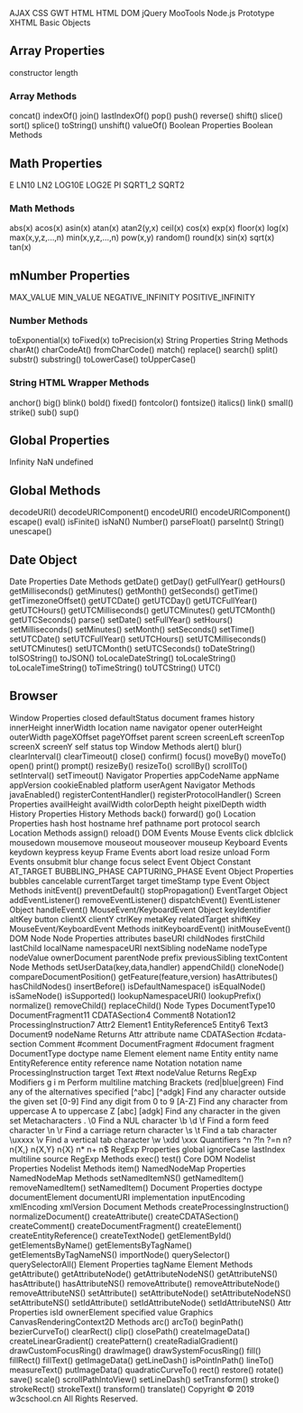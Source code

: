 AJAX
CSS
GWT
HTML
HTML DOM
jQuery
MooTools
Node.js
Prototype
XHTML
Basic Objects

## Array Properties

constructor
length

### Array Methods

concat()
indexOf()
join()
lastIndexOf()
pop()
push()
reverse()
shift()
slice()
sort()
splice()
toString()
unshift()
valueOf()
Boolean Properties
Boolean Methods

## Math Properties

E
LN10
LN2
LOG10E
LOG2E
PI
SQRT1_2
SQRT2

### Math Methods

abs(x)
acos(x)
asin(x)
atan(x)
atan2(y,x)
ceil(x)
cos(x)
exp(x)
floor(x)
log(x)
max(x,y,z,...,n)
min(x,y,z,...,n)
pow(x,y)
random()
round(x)
sin(x)
sqrt(x)
tan(x)

## mNumber Properties

MAX_VALUE
MIN_VALUE
NEGATIVE_INFINITY
POSITIVE_INFINITY

### Number Methods

toExponential(x)
toFixed(x)
toPrecision(x)
String Properties
String Methods
charAt()
charCodeAt()
fromCharCode()
match()
replace()
search()
split()
substr()
substring()
toLowerCase()
toUpperCase()

### String HTML Wrapper Methods

anchor()
big()
blink()
bold()
fixed()
fontcolor()
fontsize()
italics()
link()
small()
strike()
sub()
sup()

## Global Properties

Infinity
NaN
undefined

## Global Methods

decodeURI()
decodeURIComponent()
encodeURI()
encodeURIComponent()
escape()
eval()
isFinite()
isNaN()
Number()
parseFloat()
parseInt()
String()
unescape()

## Date Object

Date Properties
Date Methods
getDate()
getDay()
getFullYear()
getHours()
getMilliseconds()
getMinutes()
getMonth()
getSeconds()
getTime()
getTimezoneOffset()
getUTCDate()
getUTCDay()
getUTCFullYear()
getUTCHours()
getUTCMilliseconds()
getUTCMinutes()
getUTCMonth()
getUTCSeconds()
parse()
setDate()
setFullYear()
setHours()
setMilliseconds()
setMinutes()
setMonth()
setSeconds()
setTime()
setUTCDate()
setUTCFullYear()
setUTCHours()
setUTCMilliseconds()
setUTCMinutes()
setUTCMonth()
setUTCSeconds()
toDateString()
toISOString()
toJSON()
toLocaleDateString()
toLocaleString()
toLocaleTimeString()
toTimeString()
toUTCString()
UTC()

## Browser

Window Properties
closed
defaultStatus
document
frames
history
innerHeight
innerWidth
location
name
navigator
opener
outerHeight
outerWidth
pageXOffset
pageYOffset
parent
screen
screenLeft
screenTop
screenX
screenY
self
status
top
Window Methods
alert()
blur()
clearInterval()
clearTimeout()
close()
confirm()
focus()
moveBy()
moveTo()
open()
print()
prompt()
resizeBy()
resizeTo()
scrollBy()
scrollTo()
setInterval()
setTimeout()
Navigator Properties
appCodeName
appName
appVersion
cookieEnabled
platform
userAgent
Navigator Methods
javaEnabled()
registerContentHandler()
registerProtocolHandler()
Screen Properties
availHeight
availWidth
colorDepth
height
pixelDepth
width
History Properties
History Methods
back()
forward()
go()
Location Properties
hash
host
hostname
href
pathname
port
protocol
search
Location Methods
assign()
reload()
DOM Events
Mouse Events
click
dblclick
mousedown
mousemove
mouseout
mouseover
mouseup
Keyboard Events
keydown
keypress
keyup
Frame Events
abort
load
resize
unload
Form Events
onsubmit
blur
change
focus
select
Event Object Constant
AT_TARGET
BUBBLING_PHASE
CAPTURING_PHASE
Event Object Properties
bubbles
cancelable
currentTarget
target
timeStamp
type
Event Object Methods
initEvent()
preventDefault()
stopPropagation()
EventTarget Object
addEventListener()
removeEventListener()
dispatchEvent()
EventListener Object
handleEvent()
MouseEvent/KeyboardEvent Object
keyIdentifier
altKey
button
clientX
clientY
ctrlKey
metaKey
relatedTarget
shiftKey
MouseEvent/KeyboardEvent Methods
initKeyboardEvent()
initMouseEvent()
DOM Node
Node Properties
attributes
baseURI
childNodes
firstChild
lastChild
localName
namespaceURI
nextSibling
nodeName
nodeType
nodeValue
ownerDocument
parentNode
prefix
previousSibling
textContent
Node Methods
setUserData(key,data,handler)
appendChild()
cloneNode()
compareDocumentPosition()
getFeature(feature,version)
hasAttributes()
hasChildNodes()
insertBefore()
isDefaultNamespace()
isEqualNode()
isSameNode()
isSupported()
lookupNamespaceURI()
lookupPrefix()
normalize()
removeChild()
replaceChild()
Node Types
DocumentType10
DocumentFragment11
CDATASection4
Comment8
Notation12
ProcessingInstruction7
Attr2
Element1
EntityReference5
Entity6
Text3
Document9
nodeName Returns
Attr
attribute name
CDATASection
#cdata-section
Comment
#comment
DocumentFragment
#document fragment
DocumentType
doctype name
Element
element name
Entity
entity name
EntityReference
entity reference name
Notation
notation name
ProcessingInstruction
target
Text
#text
nodeValue Returns
RegExp
Modifiers
g
i
m
Perform multiline matching
Brackets
(red|blue|green)
Find any of the alternatives specified
[^abc]
[^adgk]
Find any character outside the given set
[0-9]
Find any digit from 0 to 9
[A-Z]
Find any character from uppercase A to uppercase Z
[abc]
[adgk]
Find any character in the given set
Metacharacters
.
\0
Find a NUL character
\b
\d
\f
Find a form feed character
\n
\r
Find a carriage return character
\s
\t
Find a tab character
\uxxxx
\v
Find a vertical tab character
\w
\xdd
\xxx
Quantifiers
^n
?!n
?=n
n?
n{X,}
n{X,Y}
n{X}
n*
n+
n$
RegExp Properties
global
ignoreCase
lastIndex
multiline
source
RegExp Methods
exec()
test()
Core DOM
Nodelist Properties
Nodelist Methods
item()
NamedNodeMap Properties
NamedNodeMap Methods
setNamedItemNS()
getNamedItem()
removeNamedItem()
setNamedItem()
Document Properties
doctype
documentElement
documentURI
implementation
inputEncoding
xmlEncoding
xmlVersion
Document Methods
createProcessingInstruction()
normalizeDocument()
createAttribute()
createCDATASection()
createComment()
createDocumentFragment()
createElement()
createEntityReference()
createTextNode()
getElementById()
getElementsByName()
getElementsByTagName()
getElementsByTagNameNS()
importNode()
querySelector()
querySelectorAll()
Element Properties
tagName
Element Methods
getAttribute()
getAttributeNode()
getAttributeNodeNS()
getAttributeNS()
hasAttribute()
hasAttributeNS()
removeAttribute()
removeAttributeNode()
removeAttributeNS()
setAttribute()
setAttributeNode()
setAttributeNodeNS()
setAttributeNS()
setIdAttribute()
setIdAttributeNode()
setIdAttributeNS()
Attr Properties
isId
ownerElement
specified
value
Graphics
CanvasRenderingContext2D Methods
arc()
arcTo()
beginPath()
bezierCurveTo()
clearRect()
clip()
closePath()
createImageData()
createLinearGradient()
createPattern()
createRadialGradient()
drawCustomFocusRing()
drawImage()
drawSystemFocusRing()
fill()
fillRect()
fillText()
getImageData()
getLineDash()
isPointInPath()
lineTo()
measureText()
putImageData()
quadraticCurveTo()
rect()
restore()
rotate()
save()
scale()
scrollPathIntoView()
setLineDash()
setTransform()
stroke()
strokeRect()
strokeText()
transform()
translate()
Copyright © 2019 w3cschool.cn All Rights Reserved.